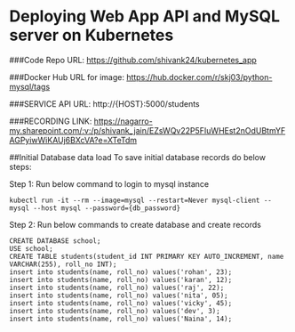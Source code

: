 # Deploying Web App API and MySQL server on Kubernetes

###Code Repo URL:
https://github.com/shivank24/kubernetes_app


###Docker Hub URL for image:
https://hub.docker.com/r/skj03/python-mysql/tags

###SERVICE API URL:
http://{HOST}:5000/students

###RECORDING LINK:
https://nagarro-my.sharepoint.com/:v:/p/shivank_jain/EZsWQv22P5FIuWHEst2nOdUBtmYFAGPyiwWiKAUj6BXcVA?e=XTeTdm


##Initial Database data load
To save initial database records do below steps:

Step 1: Run below command to login to mysql instance
```
kubectl run -it --rm --image=mysql --restart=Never mysql-client -- mysql --host mysql --password={db_password}
```

Step 2: Run below commands to create database and create records
```
CREATE DATABASE school;
USE school;
CREATE TABLE students(student_id INT PRIMARY KEY AUTO_INCREMENT, name VARCHAR(255), roll_no INT);
insert into students(name, roll_no) values('rohan', 23);
insert into students(name, roll_no) values('karan', 12);
insert into students(name, roll_no) values('raj', 22);
insert into students(name, roll_no) values('nita', 05);
insert into students(name, roll_no) values('vicky', 45);
insert into students(name, roll_no) values('dev', 3);
insert into students(name, roll_no) values('Naina', 14);
```